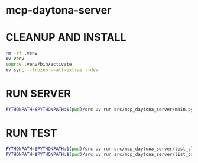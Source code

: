 # mcp-daytona-server

# CLEANUP AND INSTALL
```bash
rm -rf .venv
uv venv
source .venv/bin/activate
uv sync --frozen --all-extras --dev
```

# RUN SERVER
```bash
PYTHONPATH=$PYTHONPATH:$(pwd)/src uv run src/mcp_daytona_server/main.py
```

# RUN TEST
 ```bash
 PYTHONPATH=$PYTHONPATH:$(pwd)/src uv run src/mcp_daytona_server/test_client.py
 PYTHONPATH=$PYTHONPATH:$(pwd)/src uv run src/mcp_daytona_server/list_configs.py
 ```